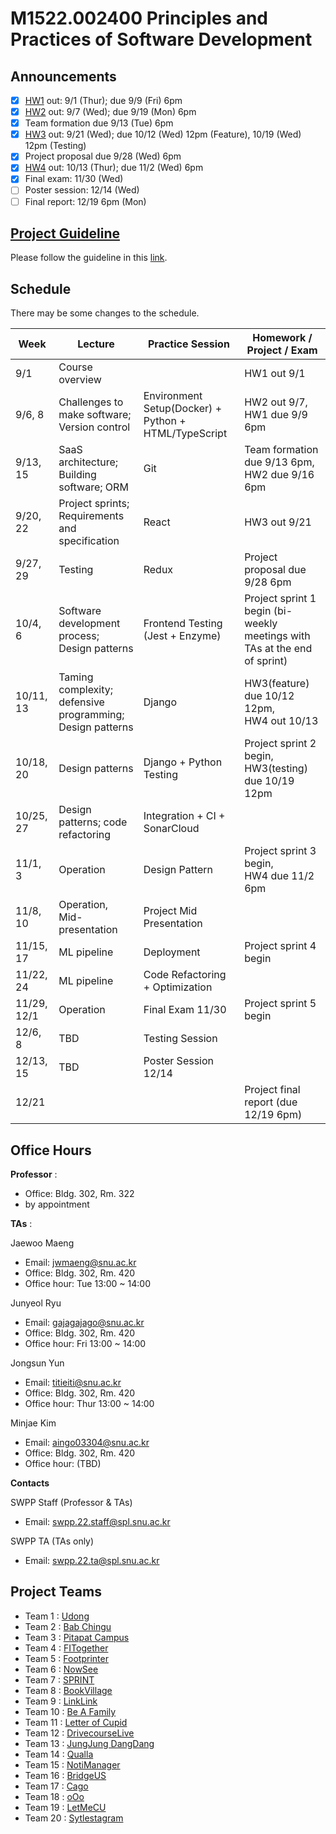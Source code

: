 # M1522.002400 Principles and Practices of Software Development

## Announcements
- [x] [HW1](hw1) out: 9/1 (Thur); due 9/9 (Fri) 6pm
- [x] [HW2](hw2) out: 9/7 (Wed); due 9/19 (Mon) 6pm
- [x] Team formation due 9/13 (Tue) 6pm
- [x] [HW3](hw3) out: 9/21 (Wed); due 10/12 (Wed) 12pm (Feature), 10/19 (Wed) 12pm (Testing)
- [x] Project proposal due 9/28 (Wed) 6pm
- [x] [HW4](hw4) out: 10/13 (Thur); due 11/2 (Wed) 6pm
- [x] Final exam: 11/30 (Wed)
- [ ] Poster session: 12/14 (Wed) 
- [ ] Final report: 12/19 6pm (Mon)

## [Project Guideline](project)

Please follow the guideline in this [link](project).

## Schedule 

There may be some changes to the schedule.

| Week  | Lecture | Practice Session | Homework / Project / Exam |
|-------|---------|------------------|---------------------------|
|9/1 | Course overview |  | HW1 out 9/1 |
|9/6, 8| Challenges to make software; Version control | Environment Setup(Docker) + Python + HTML/TypeScript  | HW2 out 9/7, <br/> HW1 due 9/9 6pm |
|9/13, 15| SaaS architecture; Building software; ORM | Git |  Team formation due 9/13 6pm, <br/> HW2 due 9/16 6pm |
|9/20, 22| Project sprints; Requirements and specification | React | HW3 out 9/21 |
|9/27, 29| Testing  | Redux | Project proposal due 9/28 6pm |
|10/4, 6 | Software development process; Design patterns | Frontend Testing (Jest + Enzyme) | Project sprint 1 begin (bi-weekly meetings with TAs at the end of sprint) |
|10/11, 13 | Taming complexity; defensive programming; Design patterns | Django | HW3(feature) due 10/12 12pm, <br/> HW4 out 10/13 |
|10/18, 20 | Design patterns | Django + Python Testing | Project sprint 2 begin, <br/> HW3(testing) due 10/19 12pm  |
|10/25, 27 | Design patterns; code refactoring | Integration + CI + SonarCloud | |
|11/1, 3 | Operation | Design Pattern | Project sprint 3 begin, </br> HW4 due 11/2 6pm |
|11/8, 10 | Operation, Mid-presentation | Project Mid Presentation | |
|11/15, 17 | ML pipeline | Deployment | Project sprint 4 begin |
|11/22, 24 | ML pipeline | Code Refactoring + Optimization |  |
|11/29, 12/1 | Operation | Final Exam 11/30 | Project sprint 5 begin |
|12/6, 8 | TBD | Testing Session |  |
|12/13, 15 | TBD | Poster Session 12/14 | |
|12/21 | | | Project final report (due 12/19 6pm) |

## Office Hours
**Professor** : 
  - Office: Bldg. 302, Rm. 322
  - by appointment

**TAs** :

Jaewoo Maeng
  - Email: jwmaeng@snu.ac.kr
  - Office: Bldg. 302, Rm. 420
  - Office hour: Tue 13:00 ~ 14:00

Junyeol Ryu
  - Email: gajagajago@snu.ac.kr
  - Office: Bldg. 302, Rm. 420
  - Office hour: Fri 13:00 ~ 14:00

Jongsun Yun
  - Email: titieiti@snu.ac.kr
  - Office: Bldg. 302, Rm. 420
  - Office hour: Thur 13:00 ~ 14:00
  
Minjae Kim
  - Email: aingo03304@snu.ac.kr
  - Office: Bldg. 302, Rm. 420
  - Office hour: (TBD)

**Contacts**

SWPP Staff (Professor & TAs)
  - Email: swpp.22.staff@spl.snu.ac.kr

SWPP TA (TAs only)
  - Email: swpp.22.ta@spl.snu.ac.kr
 
## Project Teams
- Team 1 : [Udong](https://github.com/swsnu/swppfall2022-team1)
- Team 2 : [Bab Chingu](https://github.com/swsnu/swppfall2022-team2)
- Team 3 : [Pitapat Campus](https://github.com/swsnu/swppfall2022-team3)
- Team 4 : [FITogether](https://github.com/swsnu/swppfall2022-team4)
- Team 5 : [Footprinter](https://github.com/swsnu/swppfall2022-team5)
- Team 6 : [NowSee](https://github.com/swsnu/swppfall2022-team6)
- Team 7 : [SPRINT](https://github.com/swsnu/swppfall2022-team7)
- Team 8 : [BookVillage](https://github.com/swsnu/swppfall2022-team8)
- Team 9 : [LinkLink](https://github.com/swsnu/swppfall2022-team9)
- Team 10 : [Be A Family](https://github.com/swsnu/swppfall2022-team10)
- Team 11 : [Letter of Cupid](https://github.com/swsnu/swppfall2022-team11)
- Team 12 : [DrivecourseLive](https://github.com/swsnu/swppfall2022-team12)
- Team 13 : [JungJung DangDang](https://github.com/swsnu/swppfall2022-team13)
- Team 14 : [Qualla](https://github.com/swsnu/swppfall2022-team14)
- Team 15 : [NotiManager](https://github.com/swsnu/swppfall2022-team15)
- Team 16 : [BridgeUS](https://github.com/swsnu/swppfall2022-team16)
- Team 17 : [Cago](https://github.com/swsnu/swppfall2022-team17)
- Team 18 : [oOo](https://github.com/swsnu/swppfall2022-team18)
- Team 19 : [LetMeCU](https://github.com/swsnu/swppfall2022-team19)
- Team 20 : [Sytlestagram](https://github.com/swsnu/swppfall2022-team20)
